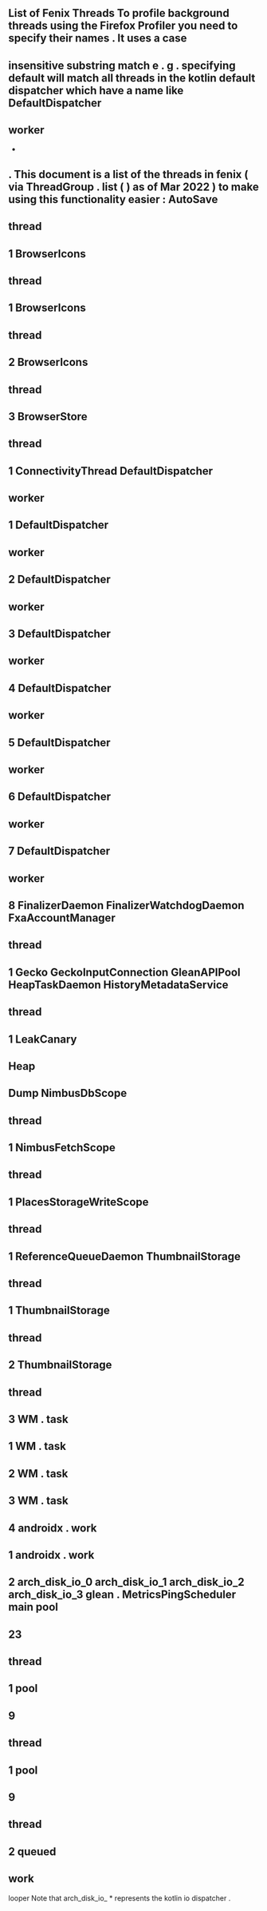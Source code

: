 #
List
of
Fenix
Threads
To
profile
background
threads
using
the
Firefox
Profiler
you
need
to
specify
their
names
.
It
uses
a
case
-
insensitive
substring
match
e
.
g
.
specifying
default
will
match
all
threads
in
the
kotlin
default
dispatcher
which
have
a
name
like
DefaultDispatcher
-
worker
-
*
.
This
document
is
a
list
of
the
threads
in
fenix
(
via
ThreadGroup
.
list
(
)
as
of
Mar
2022
)
to
make
using
this
functionality
easier
:
AutoSave
-
thread
-
1
BrowserIcons
-
thread
-
1
BrowserIcons
-
thread
-
2
BrowserIcons
-
thread
-
3
BrowserStore
-
thread
-
1
ConnectivityThread
DefaultDispatcher
-
worker
-
1
DefaultDispatcher
-
worker
-
2
DefaultDispatcher
-
worker
-
3
DefaultDispatcher
-
worker
-
4
DefaultDispatcher
-
worker
-
5
DefaultDispatcher
-
worker
-
6
DefaultDispatcher
-
worker
-
7
DefaultDispatcher
-
worker
-
8
FinalizerDaemon
FinalizerWatchdogDaemon
FxaAccountManager
-
thread
-
1
Gecko
GeckoInputConnection
GleanAPIPool
HeapTaskDaemon
HistoryMetadataService
-
thread
-
1
LeakCanary
-
Heap
-
Dump
NimbusDbScope
-
thread
-
1
NimbusFetchScope
-
thread
-
1
PlacesStorageWriteScope
-
thread
-
1
ReferenceQueueDaemon
ThumbnailStorage
-
thread
-
1
ThumbnailStorage
-
thread
-
2
ThumbnailStorage
-
thread
-
3
WM
.
task
-
1
WM
.
task
-
2
WM
.
task
-
3
WM
.
task
-
4
androidx
.
work
-
1
androidx
.
work
-
2
arch_disk_io_0
arch_disk_io_1
arch_disk_io_2
arch_disk_io_3
glean
.
MetricsPingScheduler
main
pool
-
23
-
thread
-
1
pool
-
9
-
thread
-
1
pool
-
9
-
thread
-
2
queued
-
work
-
looper
Note
that
arch_disk_io_
*
represents
the
kotlin
io
dispatcher
.
